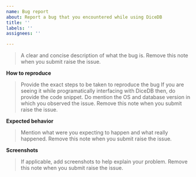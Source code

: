 ```yaml
---
name: Bug report
about: Report a bug that you encountered while using DiceDB
title: ''
labels: ''
assignees: ''

---
```


> A clear and concise description of what the bug is.
> Remove this note when you submit raise the issue.

**How to reproduce**

> Provide the exact steps to be taken to reproduce the bug
> If you are seeing it while programatically interfacing with DiceDB
> then, do provide the code snippet.
> Do mention the OS and database version in which you observed the issue.
> Remove this note when you submit raise the issue.

**Expected behavior**

> Mention what were you expecting to happen and what really happened.
> Remove this note when you submit raise the issue.

**Screenshots**

> If applicable, add screenshots to help explain your problem.
> Remove this note when you submit raise the issue.
